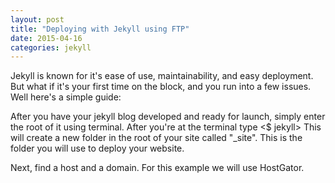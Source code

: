 ```yaml
---
layout: post
title: "Deploying with Jekyll using FTP"
date: 2015-04-16
categories: jekyll
---
```

Jekyll is known for it's ease of use, maintainability, and easy deployment. But what if it's your first time on the block, and you run into a few issues. Well here's a simple guide:

After you have your jekyll blog developed and ready for launch, simply enter the root of it using terminal. After you're at the terminal type <$ jekyll> This will create a new folder in the root of your site called "_site". This is the folder you will use to deploy your website.

Next, find a host and a domain. For this example we will use HostGator. 
